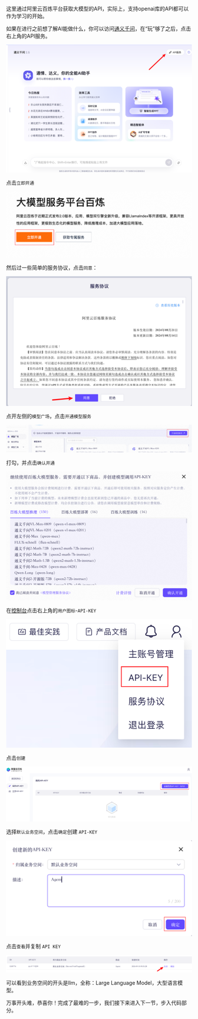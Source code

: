 这里通过阿里云百炼平台获取大模型的API，实际上，支持openai库的API都可以作为学习的开始。

如果在进行之前想了解AI能做什么，你可以访问[通义千问](https://tongyi.aliyun.com/qianwen/)，在“玩”够了之后，点击右上角的API服务。

![image-20240910092208358](./assets/image-20240910092208358.png)



点击`立即开通`

![image-20240910092237588](./assets/20240910092237.png)

然后过一些简单的服务协议，点击`同意`：

![image-20240910092350633](./assets/20240910092350.png)



点开左侧的`模型广场`，点击`开通模型服务`

![image-20240910092523241](./assets/20240910092523.png)

打勾，并点击`确认开通`

![image-20240910092539554](./assets/20240910092539.png)



在[控制台](https://bailian.console.aliyun.com/)点击右上角的`用户图标`-`API-KEY`

![image-20240910092938548](./assets/20240910092938.png)

点击`创建`

![image-20240910093036664](./assets/20240910093036.png)



选择`默认业务空间`，点击`确定`创建 `API-KEY`

![image-20240910093112691](./assets/20240910093112.png)

点击`查看`并复制 `API KEY`

![image-20240910093153303](./assets/20240910093153.png)

可以看到业务空间的开头是llm，全称：Large Language Model，大型语言模型。

万事开头难，恭喜你！完成了最难的一步，我们接下来进入下一节，步入代码部分。

